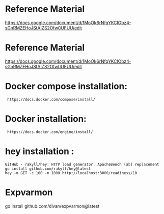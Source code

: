 # Reference Material

https://docs.google.com/document/d/1MoOk6rNfqYKCIObz4-sGnRMZEHoJStAIZS2Ofw0UFUU/edit


# Reference Material

https://docs.google.com/document/d/1MoOk6rNfqYKCIObz4-sGnRMZEHoJStAIZS2Ofw0UFUU/edit


# Docker compose installation:
     https://docs.docker.com/compose/install/
# Docker installation:
     https://docs.docker.com/engine/install/


# hey installation : 
    GitHub - rakyll/hey: HTTP load generator, ApacheBench (ab) replacement  
    go install github.com/rakyll/hey@latest
    hey -m GET -c 100 -n 1000 http://localhost:3000/readiness/10


# Expvarmon
go install github.com/divan/expvarmon@latest
